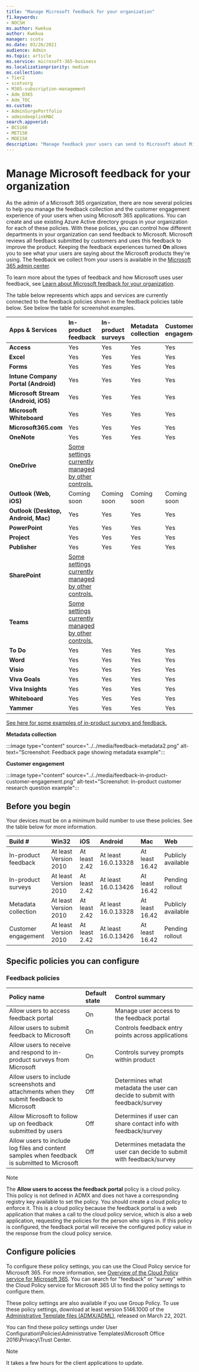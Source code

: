 ```yaml
---
title: "Manage Microsoft feedback for your organization"
f1.keywords:
- NOCSH
ms.author: Kwekua
author: Kwekua
manager: scotv
ms.date: 03/26/2021
audience: Admin
ms.topic: article
ms.service: microsoft-365-business
ms.localizationpriority: medium
ms.collection: 
- Tier2
- scotvorg
- M365-subscription-management 
- Adm_O365
- Adm_TOC
ms.custom: 
- AdminSurgePortfolio
- admindeeplinkMAC
search.appverid:
- BCS160
- MET150
- MOE150
description: "Manage feedback your users can send to Microsoft about Microsoft products."
---
```


# Manage Microsoft feedback for your organization

As the admin of a Microsoft 365 organization, there are now several policies to help you manage the feedback collection and the customer engagement experience of your users when using Microsoft 365 applications. You can create and use existing Azure Active directory groups in your organization for each of these policies. With these polices, you can control how different departments in your organization can send feedback to Microsoft. Microsoft reviews all feedback submitted by customers and uses this feedback to improve the product. Keeping the feedback experiences turned **On** allows you to see what your users are saying about the Microsoft products they're using. The feedback we collect from your users is available in the <a href="https://go.microsoft.com/fwlink/p/?linkid=2024339" target="_blank">Microsoft 365 admin center</a>.

To learn more about the types of feedback and how Microsoft uses user feedback, see [Learn about Microsoft feedback for your organization](../misc/feedback-user-control.md).

The table below represents which apps and services are currently connected to the feedback policies shown in the feedback policies table below. See below the table for screenshot examples.

|**Apps & Services**|**In-product feedback** <br> |**In-product surveys** <br> |**Metadata collection** <br> |**Customer engagement** <br> |
|:-----|:-----|:-----|:-----|:-----|
|**Access**|Yes|Yes|Yes|Yes|
|**Excel**|Yes|Yes|Yes|Yes|
|**Forms**|Yes|Yes|Yes|Yes|
|**Intune Company Portal (Android)**|Yes|Yes|Yes|Yes|
|**Microsoft Stream (Android, iOS)**|Yes|Yes|Yes|Yes|
|**Microsoft Whiteboard**|Yes|Yes|Yes|Yes|
|**Microsoft365.com**|Yes|Yes|Yes|Yes|
|**OneNote**|Yes|Yes|Yes|Yes|
|**OneDrive**|[Some settings currently managed by other controls.](/onedrive/disable-contact-support-send-feedback)||||
|**Outlook (Web, iOS)**|Coming soon|Coming soon|Coming soon|Coming soon|
|**Outlook (Desktop, Android, Mac)**|Yes|Yes|Yes|Yes|
|**PowerPoint**|Yes|Yes|Yes|Yes|
|**Project**|Yes|Yes|Yes|Yes|
|**Publisher**|Yes|Yes|Yes|Yes|
|**SharePoint**|[Some settings currently managed by other controls.](/powershell/module/sharepoint-online/set-spotenant)||||
|**Teams**|[Some settings currently managed by other controls.](/microsoftteams/manage-feedback-policies-in-teams)||||
|**To Do**|Yes|Yes|Yes|Yes|
|**Word**|Yes|Yes|Yes|Yes|
|**Visio**|Yes|Yes|Yes|Yes|
|**Viva Goals**|Yes|Yes|Yes|Yes|
|**Viva Insights**|Yes|Yes|Yes|Yes|
|**Whiteboard**|Yes|Yes|Yes|Yes|
|**Yammer**|Yes|Yes|Yes|Yes|

[See here for some examples of in-product surveys and feedback.](/microsoft-365/admin/misc/feedback-user-control#in-product-surveys)

**Metadata collection**

:::image type="content" source="../../media/feedback-metadata2.png" alt-text="Screenshot: Feedback page showing metadata example":::

**Customer engagement**

:::image type="content" source="../../media/feedback-in-product-customer-engagement.png" alt-text="Screenshot: In-product customer research question example":::

## Before you begin

Your devices must be on a minimum build number to use these policies. See the table below for more information.

|**Build #**|**Win32**|**iOS**|**Android**|**Mac**|**Web**|
|:-----|:-----|:-----|:-----|:-----|:-----|
|In-product feedback|At least Version 2010|At least 2.42|At least 16.0.13328|At least 16.42|Publicly available|
|In-product surveys|At least Version 2010|At least 2.42|At least 16.0.13426|At least 16.42|Pending rollout|
|Metadata collection|At least Version 2010|At least 2.42|At least 16.0.13328|At least 16.42|Publicly available|
|Customer engagement|At least Version 2010|At least 2.42|At least 16.0.13426|At least 16.42|Pending rollout|

## Specific policies you can configure

### Feedback policies

|**Policy name**|**Default state**|**Control summary**|
|:-----|:-----|:-----|
|Allow users to access feedback portal|On|Manage user access to the feedback portal|
|Allow users to submit feedback to Microsoft|On|Controls feedback entry points across applications|
|Allow users to receive and respond to in-product surveys from Microsoft|On|Controls survey prompts within product|
|Allow users to include screenshots and attachments when they submit feedback to Microsoft|Off|Determines what metadata the user can decide to submit with feedback/survey|
|Allow Microsoft to follow up on feedback submitted by users|Off|Determines if user can share contact info with feedback/survey|
|Allow users to include log files and content samples when feedback is submitted to Microsoft|Off|Determines metadata the user can decide to submit with feedback/survey|

> [!NOTE]
> The **Allow users to access the feedback portal** policy is a cloud policy. This policy is not defined in ADMX and does not have a corresponding registry key available to set the policy. You should create a cloud policy to enforce it. This is a cloud policy because the feedback portal is a web application that makes a call to the cloud policy service, which is also a web application, requesting the policies for the person who signs in. If this policy is configured, the feedback portal will receive the configured policy value in the response from the cloud policy service.

## Configure policies

To configure these policy settings, you can use the Cloud Policy service for Microsoft 365. For more information, see [Overview of the Cloud Policy service for Microsoft 365](/deployoffice/overview-office-cloud-policy-service). You can search for "feedback" or "survey" within the Cloud Policy service for Microsoft 365 UI to find the policy settings to configure them. 

These policy settings are also available if you use Group Policy. To use these policy settings, download at least version 5146.1000 of the [Administrative Template files (ADMX/ADML)](https://www.microsoft.com/download/details.aspx?id=49030), released on March 22, 2021.

You can find these policy settings under User Configuration\Policies\Administrative Templates\Microsoft Office 2016\Privacy\Trust Center.

> [!NOTE]
> It takes a few hours for the client applications to update.
